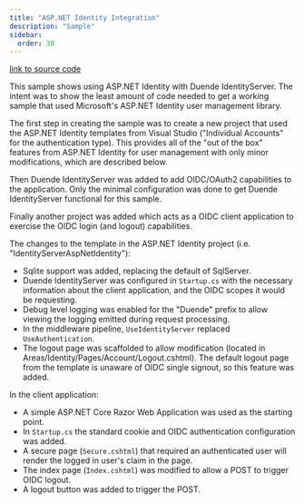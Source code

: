 ```yaml
---
title: "ASP.NET Identity Integration"
description: "Sample"
sidebar:
  order: 30
---
```


[link to source code](https://github.com/DuendeSoftware/Samples/tree/main/IdentityServer/v7/AspNetIdentity)

This sample shows using ASP.NET Identity with Duende IdentityServer.
The intent was to show the least amount of code needed to get a working sample that used Microsoft's ASP.NET Identity
user management library.

The first step in creating the sample was to create a new project that used the ASP.NET Identity templates from Visual
Studio ("Individual Accounts" for the authentication type). This provides all of the "out of the box" features from
ASP.NET Identity for user management with only minor modifications, which are described below.

Then Duende IdentityServer was added to add OIDC/OAuth2 capabilities to the application. Only the minimal configuration
was done to get Duende IdentityServer functional for this sample.

Finally another project was added which acts as a OIDC client application to exercise the OIDC login (and logout)
capabilities.

The changes to the template in the ASP.NET Identity project (i.e. "IdentityServerAspNetIdentity"):

* Sqlite support was added, replacing the default of SqlServer.
* Duende IdentityServer was configured in `Startup.cs` with the necessary information about the client application, and
  the OIDC scopes it would be requesting.
* Debug level logging was enabled for the "Duende" prefix to allow viewing the logging emitted during request
  processing.
* In the middleware pipeline, `UseIdentityServer` replaced `UseAuthentication`.
* The logout page was scaffolded to allow modification (located in Areas/Identity/Pages/Account/Logout.cshtml). The
  default logout page from the template is unaware of OIDC single signout, so this feature was added.

In the client application:

* A simple ASP.NET Core Razor Web Application was used as the starting point.
* In `Startup.cs` the standard cookie and OIDC authentication configuration was added.
* A secure page (`Secure.cshtml`) that required an authenticated user will render the logged in user's claim in the
  page.
* The index page (`Index.cshtml`) was modified to allow a POST to trigger OIDC logout.
* A logout button was added to trigger the POST.